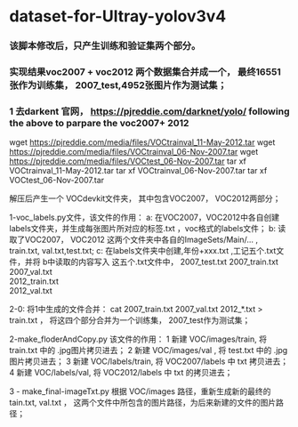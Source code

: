 # dataset-for-Ultray-yolov3v4

###   该脚本修改后，只产生训练和验证集两个部分。 
###   实现结果voc2007 + voc2012  两个数据集合并成一个，  最终16551张作为训练集， 2007_test,4952张图片作为测试集； 


###  1 去darkent 官网，  https://pjreddie.com/darknet/yolo/ following the above to parpare the voc2007+ 2012  

   wget https://pjreddie.com/media/files/VOCtrainval_11-May-2012.tar
   wget https://pjreddie.com/media/files/VOCtrainval_06-Nov-2007.tar
   wget https://pjreddie.com/media/files/VOCtest_06-Nov-2007.tar
   tar xf VOCtrainval_11-May-2012.tar
   tar xf VOCtrainval_06-Nov-2007.tar
   tar xf VOCtest_06-Nov-2007.tar
   
 解压后产生一个 VOCdevkit文件夹， 其中包含VOC2007， VOC2012两部分；
 
1-voc_labels.py文件，该文件的作用：
            a: 在VOC2007，VOC2012中各自创建labels文件夹，并生成每张图片所对应的标签.txt ，voc格式的labels文件； 
            b: 读取了VOC2007， VOC2012 这两个文件夹中各自的ImageSets/Main/... , train.txt, val.txt,test.txt;
            c: 在labels文件夹中创建,年份+xxx.txt ,工记五个.txt文件，并将 b中读取的内容写入 这五个.txt文件中，
             2007_test.txt 
             2007_train.txt  
             2007_val.txt    
             2012_train.txt  
             2012_val.txt
             
2-0: 将1中生成的文件合并： cat 2007_train.txt 2007_val.txt 2012_*.txt > train.txt ，  将这四个部分合并为一个训练集，  2007_test作为测试集；


2-make_floderAndCopy.py 该文件的作用：
      1 新建 VOC/images/train, 将 train.txt 中的 .jpg图片拷贝进去；
      2 新建 VOC/images/val ,  将  test.txt 中的 .jpg 图片拷贝进去；
      3 新建 VOC/labels/train, 将  VOC2007/labels 中  txt 拷贝进去；
      4 新建 VOC/labels/val,   将  VOC2012/labels 中  txt 的拷贝进去；
      
      
3 - make_final-imageTxt.py
      根据 VOC/images  路径，重新生成新的最终的tain.txt, val.txt ， 这两个文件中所包含的图片路径，为后来新建的文件的图片路径；
